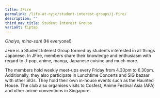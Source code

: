 ```yaml
---
title: JFire
permalink: /life-at-nyjc/student-interest-groups/j-fire/
description: ""
third_nav_title: Student Interest Groups
variant: tiptap
---
```

*Ohaiyo, mina-san!* (Hi everyone!)

JFire is a Student Interest Group formed by students interested in all things Japanese. In JFire, members share their knowledge and enthusiasm with regard to J-pop, anime, manga, Japanese cuisine and much more.

The members hold weekly meet-ups every Friday from 4.30pm to 6.30pm. Additionally, they also participate in Lunchtime Concerts and SIG bazaar with other SIGs. They hold their own in-house events such as the Haunted House.  The club also organises visits to Cosfest, Anime Festival Asia (AFA) and other anime conventions in Singapore.
